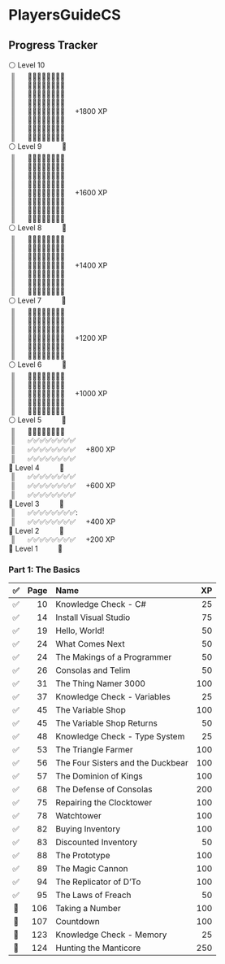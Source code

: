 # PlayersGuideCS

## Progress Tracker

:white_circle: Level 10 <br/>
&nbsp;║&nbsp;&nbsp;&nbsp;&nbsp;&nbsp; :black_square_button::black_square_button::black_square_button::black_square_button::black_square_button::black_square_button::black_square_button::black_square_button: &nbsp;&nbsp;&nbsp; <br/>
&nbsp;║&nbsp;&nbsp;&nbsp;&nbsp;&nbsp; :black_square_button::black_square_button::black_square_button::black_square_button::black_square_button::black_square_button::black_square_button::black_square_button: &nbsp;&nbsp;&nbsp; <br/>
&nbsp;║&nbsp;&nbsp;&nbsp;&nbsp;&nbsp; :black_square_button::black_square_button::black_square_button::black_square_button::black_square_button::black_square_button::black_square_button::black_square_button: &nbsp;&nbsp;&nbsp; <br/>
&nbsp;║&nbsp;&nbsp;&nbsp;&nbsp;&nbsp; :black_square_button::black_square_button::black_square_button::black_square_button::black_square_button::black_square_button::black_square_button::black_square_button: &nbsp;&nbsp;&nbsp; <br/>
&nbsp;║&nbsp;&nbsp;&nbsp;&nbsp;&nbsp; :black_square_button::black_square_button::black_square_button::black_square_button::black_square_button::black_square_button::black_square_button::black_square_button: &nbsp;&nbsp;&nbsp; +1800 XP<br/>
&nbsp;║&nbsp;&nbsp;&nbsp;&nbsp;&nbsp; :black_square_button::black_square_button::black_square_button::black_square_button::black_square_button::black_square_button::black_square_button::black_square_button: &nbsp;&nbsp;&nbsp; <br/>
&nbsp;║&nbsp;&nbsp;&nbsp;&nbsp;&nbsp; :black_square_button::black_square_button::black_square_button::black_square_button::black_square_button::black_square_button::black_square_button::black_square_button: &nbsp;&nbsp;&nbsp; <br/>
&nbsp;║&nbsp;&nbsp;&nbsp;&nbsp;&nbsp; :black_square_button::black_square_button::black_square_button::black_square_button::black_square_button::black_square_button::black_square_button::black_square_button: &nbsp;&nbsp;&nbsp; <br/>
:white_circle: Level 9 &nbsp;&nbsp;&nbsp;&nbsp;&nbsp;&nbsp;&nbsp;&nbsp; :small_red_triangle: &nbsp;&nbsp;&nbsp;&nbsp;&nbsp;&nbsp; <br/>
&nbsp;║&nbsp;&nbsp;&nbsp;&nbsp;&nbsp; :black_square_button::black_square_button::black_square_button::black_square_button::black_square_button::black_square_button::black_square_button::black_square_button: &nbsp;&nbsp;&nbsp; <br/>
&nbsp;║&nbsp;&nbsp;&nbsp;&nbsp;&nbsp; :black_square_button::black_square_button::black_square_button::black_square_button::black_square_button::black_square_button::black_square_button::black_square_button: &nbsp;&nbsp;&nbsp; <br/>
&nbsp;║&nbsp;&nbsp;&nbsp;&nbsp;&nbsp; :black_square_button::black_square_button::black_square_button::black_square_button::black_square_button::black_square_button::black_square_button::black_square_button: &nbsp;&nbsp;&nbsp; <br/>
&nbsp;║&nbsp;&nbsp;&nbsp;&nbsp;&nbsp; :black_square_button::black_square_button::black_square_button::black_square_button::black_square_button::black_square_button::black_square_button::black_square_button: &nbsp;&nbsp;&nbsp; <br/>
&nbsp;║&nbsp;&nbsp;&nbsp;&nbsp;&nbsp; :black_square_button::black_square_button::black_square_button::black_square_button::black_square_button::black_square_button::black_square_button::black_square_button: &nbsp;&nbsp;&nbsp; +1600 XP<br/>
&nbsp;║&nbsp;&nbsp;&nbsp;&nbsp;&nbsp; :black_square_button::black_square_button::black_square_button::black_square_button::black_square_button::black_square_button::black_square_button::black_square_button: &nbsp;&nbsp;&nbsp; <br/>
&nbsp;║&nbsp;&nbsp;&nbsp;&nbsp;&nbsp; :black_square_button::black_square_button::black_square_button::black_square_button::black_square_button::black_square_button::black_square_button::black_square_button: &nbsp;&nbsp;&nbsp; <br/>
&nbsp;║&nbsp;&nbsp;&nbsp;&nbsp;&nbsp; :black_square_button::black_square_button::black_square_button::black_square_button::black_square_button::black_square_button::black_square_button::black_square_button: &nbsp;&nbsp;&nbsp; <br/>
:white_circle: Level 8 &nbsp;&nbsp;&nbsp;&nbsp;&nbsp;&nbsp;&nbsp;&nbsp; :small_red_triangle: &nbsp;&nbsp;&nbsp;&nbsp;&nbsp;&nbsp; <br/>
&nbsp;║&nbsp;&nbsp;&nbsp;&nbsp;&nbsp; :black_square_button::black_square_button::black_square_button::black_square_button::black_square_button::black_square_button::black_square_button::black_square_button: &nbsp;&nbsp;&nbsp; <br/>
&nbsp;║&nbsp;&nbsp;&nbsp;&nbsp;&nbsp; :black_square_button::black_square_button::black_square_button::black_square_button::black_square_button::black_square_button::black_square_button::black_square_button: &nbsp;&nbsp;&nbsp; <br/>
&nbsp;║&nbsp;&nbsp;&nbsp;&nbsp;&nbsp; :black_square_button::black_square_button::black_square_button::black_square_button::black_square_button::black_square_button::black_square_button::black_square_button: &nbsp;&nbsp;&nbsp; <br/>
&nbsp;║&nbsp;&nbsp;&nbsp;&nbsp;&nbsp; :black_square_button::black_square_button::black_square_button::black_square_button::black_square_button::black_square_button::black_square_button::black_square_button: &nbsp;&nbsp;&nbsp; +1400 XP<br/>
&nbsp;║&nbsp;&nbsp;&nbsp;&nbsp;&nbsp; :black_square_button::black_square_button::black_square_button::black_square_button::black_square_button::black_square_button::black_square_button::black_square_button: &nbsp;&nbsp;&nbsp; <br/>
&nbsp;║&nbsp;&nbsp;&nbsp;&nbsp;&nbsp; :black_square_button::black_square_button::black_square_button::black_square_button::black_square_button::black_square_button::black_square_button::black_square_button: &nbsp;&nbsp;&nbsp; <br/>
&nbsp;║&nbsp;&nbsp;&nbsp;&nbsp;&nbsp; :black_square_button::black_square_button::black_square_button::black_square_button::black_square_button::black_square_button::black_square_button::black_square_button: &nbsp;&nbsp;&nbsp; <br/>
:white_circle: Level 7 &nbsp;&nbsp;&nbsp;&nbsp;&nbsp;&nbsp;&nbsp;&nbsp; :small_red_triangle: &nbsp;&nbsp;&nbsp;&nbsp;&nbsp;&nbsp; <br/>
&nbsp;║&nbsp;&nbsp;&nbsp;&nbsp;&nbsp; :black_square_button::black_square_button::black_square_button::black_square_button::black_square_button::black_square_button::black_square_button::black_square_button: &nbsp;&nbsp;&nbsp; <br/>
&nbsp;║&nbsp;&nbsp;&nbsp;&nbsp;&nbsp; :black_square_button::black_square_button::black_square_button::black_square_button::black_square_button::black_square_button::black_square_button::black_square_button: &nbsp;&nbsp;&nbsp; <br/>
&nbsp;║&nbsp;&nbsp;&nbsp;&nbsp;&nbsp; :black_square_button::black_square_button::black_square_button::black_square_button::black_square_button::black_square_button::black_square_button::black_square_button: &nbsp;&nbsp;&nbsp; <br/>
&nbsp;║&nbsp;&nbsp;&nbsp;&nbsp;&nbsp; :black_square_button::black_square_button::black_square_button::black_square_button::black_square_button::black_square_button::black_square_button::black_square_button: &nbsp;&nbsp;&nbsp; +1200 XP<br/>
&nbsp;║&nbsp;&nbsp;&nbsp;&nbsp;&nbsp; :black_square_button::black_square_button::black_square_button::black_square_button::black_square_button::black_square_button::black_square_button::black_square_button: &nbsp;&nbsp;&nbsp; <br/>
&nbsp;║&nbsp;&nbsp;&nbsp;&nbsp;&nbsp; :black_square_button::black_square_button::black_square_button::black_square_button::black_square_button::black_square_button::black_square_button::black_square_button: &nbsp;&nbsp;&nbsp; <br/>
:white_circle: Level 6 &nbsp;&nbsp;&nbsp;&nbsp;&nbsp;&nbsp;&nbsp;&nbsp; :small_red_triangle: &nbsp;&nbsp;&nbsp;&nbsp;&nbsp;&nbsp; <br/>
&nbsp;║&nbsp;&nbsp;&nbsp;&nbsp;&nbsp; :black_square_button::black_square_button::black_square_button::black_square_button::black_square_button::black_square_button::black_square_button::black_square_button: &nbsp;&nbsp;&nbsp; <br/>
&nbsp;║&nbsp;&nbsp;&nbsp;&nbsp;&nbsp; :black_square_button::black_square_button::black_square_button::black_square_button::black_square_button::black_square_button::black_square_button::black_square_button: &nbsp;&nbsp;&nbsp; <br/>
&nbsp;║&nbsp;&nbsp;&nbsp;&nbsp;&nbsp; :black_square_button::black_square_button::black_square_button::black_square_button::black_square_button::black_square_button::black_square_button::black_square_button: &nbsp;&nbsp;&nbsp; +1000 XP<br/>
&nbsp;║&nbsp;&nbsp;&nbsp;&nbsp;&nbsp; :black_square_button::black_square_button::black_square_button::black_square_button::black_square_button::black_square_button::black_square_button::black_square_button: &nbsp;&nbsp;&nbsp; <br/>
&nbsp;║&nbsp;&nbsp;&nbsp;&nbsp;&nbsp; :black_square_button::black_square_button::black_square_button::black_square_button::black_square_button::black_square_button::black_square_button::black_square_button: &nbsp;&nbsp;&nbsp; <br/>
:white_circle: Level 5 &nbsp;&nbsp;&nbsp;&nbsp;&nbsp;&nbsp;&nbsp;&nbsp; :small_red_triangle: &nbsp;&nbsp;&nbsp;&nbsp;&nbsp;&nbsp; <br/>
&nbsp;║&nbsp;&nbsp;&nbsp;&nbsp;&nbsp; :black_square_button::black_square_button::black_square_button::black_square_button::black_square_button::black_square_button::black_square_button::black_square_button: &nbsp;&nbsp;&nbsp; <br/>
&nbsp;║&nbsp;&nbsp;&nbsp;&nbsp;&nbsp; :white_check_mark::white_check_mark::white_check_mark::white_check_mark::white_check_mark::white_check_mark::white_check_mark::white_check_mark: &nbsp;&nbsp;&nbsp; <br/>
&nbsp;║&nbsp;&nbsp;&nbsp;&nbsp;&nbsp; :white_check_mark::white_check_mark::white_check_mark::white_check_mark::white_check_mark::white_check_mark::white_check_mark::white_check_mark: &nbsp;&nbsp;&nbsp; +800 XP<br/>
&nbsp;║&nbsp;&nbsp;&nbsp;&nbsp;&nbsp; :white_check_mark::white_check_mark::white_check_mark::white_check_mark::white_check_mark::white_check_mark::white_check_mark::white_check_mark: &nbsp;&nbsp;&nbsp; <br/>
:large_blue_circle: Level 4 &nbsp;&nbsp;&nbsp;&nbsp;&nbsp;&nbsp;&nbsp;&nbsp; :small_red_triangle: &nbsp;&nbsp;&nbsp;&nbsp;&nbsp;&nbsp; <br/>
&nbsp;║&nbsp;&nbsp;&nbsp;&nbsp;&nbsp; :white_check_mark::white_check_mark::white_check_mark::white_check_mark::white_check_mark::white_check_mark::white_check_mark::white_check_mark: &nbsp;&nbsp;&nbsp; <br/>
&nbsp;║&nbsp;&nbsp;&nbsp;&nbsp;&nbsp; :white_check_mark::white_check_mark::white_check_mark::white_check_mark::white_check_mark::white_check_mark::white_check_mark::white_check_mark: &nbsp;&nbsp;&nbsp; +600 XP<br/>
&nbsp;║&nbsp;&nbsp;&nbsp;&nbsp;&nbsp; :white_check_mark::white_check_mark::white_check_mark::white_check_mark::white_check_mark::white_check_mark::white_check_mark::white_check_mark: &nbsp;&nbsp;&nbsp; <br/>
:large_blue_circle: Level 3 &nbsp;&nbsp;&nbsp;&nbsp;&nbsp;&nbsp;&nbsp;&nbsp; :small_red_triangle: &nbsp;&nbsp;&nbsp;&nbsp;&nbsp;&nbsp; <br/>
&nbsp;║&nbsp;&nbsp;&nbsp;&nbsp;&nbsp; :white_check_mark::white_check_mark::white_check_mark::white_check_mark::white_check_mark::white_check_mark::white_check_mark::white_check_mark:: &nbsp;&nbsp;&nbsp; <br/>
&nbsp;║&nbsp;&nbsp;&nbsp;&nbsp;&nbsp; :white_check_mark::white_check_mark::white_check_mark::white_check_mark::white_check_mark::white_check_mark::white_check_mark::white_check_mark: &nbsp;&nbsp;&nbsp; +400 XP<br/>
:large_blue_circle: Level 2 &nbsp;&nbsp;&nbsp;&nbsp;&nbsp;&nbsp;&nbsp;&nbsp; :small_red_triangle: &nbsp;&nbsp;&nbsp;&nbsp;&nbsp;&nbsp; <br/>
&nbsp;║&nbsp;&nbsp;&nbsp;&nbsp;&nbsp; :white_check_mark::white_check_mark::white_check_mark::white_check_mark::white_check_mark::white_check_mark::white_check_mark::white_check_mark: &nbsp;&nbsp;&nbsp; +200 XP<br/>
:large_blue_circle: Level 1 &nbsp;&nbsp;&nbsp;&nbsp;&nbsp;&nbsp;&nbsp;&nbsp; :small_red_triangle: &nbsp;&nbsp;&nbsp;&nbsp;&nbsp;&nbsp; <br/>

### Part 1: The Basics
| :white_check_mark: | <b>Page</b>  | <b>Name</b>  | <b>XP</b> |
| :---: | ---: | :--- | ---: | 
| :white_check_mark: | 10 | Knowledge Check - C# | 25 | 
| :white_check_mark: | 14 | Install Visual Studio | 75 |   
| :white_check_mark: | 19 | Hello, World! | 50 |   
| :white_check_mark: | 24 | What Comes Next | 50 |   
| :white_check_mark: | 24 | The Makings of a Programmer | 50 |   
| :white_check_mark: | 26 | Consolas and Telim | 50 |   
| :white_check_mark: | 31 | The Thing Namer 3000 | 100 |   
| :white_check_mark: | 37 | Knowledge Check - Variables | 25 |   
| :white_check_mark: | 45 | The Variable Shop | 100 |   
| :white_check_mark: | 45 | The Variable Shop Returns | 50 |   
| :white_check_mark: | 48 | Knowledge Check - Type System | 25 |   
| :white_check_mark: | 53 | The Triangle Farmer | 100 |   
| :white_check_mark: | 56 | The Four Sisters and the Duckbear | 100 |   
| :white_check_mark: | 57 | The Dominion of Kings | 100 |   
| :white_check_mark: | 68 | The Defense of Consolas | 200 |   
| :white_check_mark: | 75 | Repairing the Clocktower | 100 |   
| :white_check_mark: | 78 | Watchtower | 100 |   
| :white_check_mark: | 82 | Buying Inventory | 100 |   
| :white_check_mark: | 83 | Discounted Inventory | 50 |   
| :white_check_mark: | 88 | The Prototype | 100 |   
| :white_check_mark: | 89 | The Magic Cannon | 100 |   
| :white_check_mark: | 94 | The Replicator of D’To | 100 |   
| :white_check_mark: | 95 | The Laws of Freach | 50 |   
| :black_square_button: | 106 | Taking a Number | 100 |   
| :black_square_button: | 107 | Countdown | 100 |   
| :black_square_button: | 123 | Knowledge Check - Memory | 25 |   
| :black_square_button: | 124 | Hunting the Manticore | 250 |  